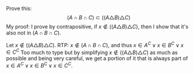 Prove this:
$$(A \cap B \cap C) \subset ((A \triangle B) \triangle C)$$
My proof:
I prove by contrapositive, if $x \not \in ((A \triangle B) \triangle C)$, then I show that it's also not in $(A \cap B \cap C)$.

Let $x \not \in ((A \triangle B) \triangle C)$. RTP: $x \not \in (A \cap B \cap C)$, and thus $x \in A^C \lor x \in B^C \lor x \in C^C$
Too much to type but by simplifying $x \not \in ((A \triangle B) \triangle C)$ as much as possible and being very careful, we get a portion of it that is always part of $x \in A^C \lor x \in B^C \lor x \in C^C$. 

